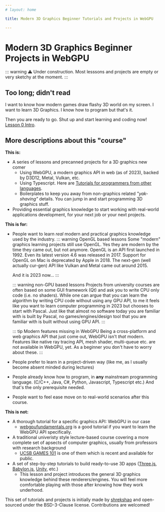 ```yaml
---
# layout: home

title: Modern 3D Graphics Beginner Tutorials and Projects in WebGPU

---
```


# Modern 3D Graphics Beginner Projects in WebGPU

::: warning
⚠️ Under construction. Most lesssons and projects are empty or very sketchy at the moment.
:::

## Too long; didn't read

I want to know how modern games draw flashy 3D world on my screen. I want to learn 3D Graphics. I know how to program but that's it.

Then you are ready to go. Shut up and start learning and coding now! [Lesson 0 Intro](lessons/00-intro.md).

## More descriptions about this "course"

**This is:**
  - A series of lessons and precanned projects for a 3D graphics new comer
    - Using WebGPU, a modern graphics API in web (as of 2023), backed by D3D12, Metal, Vulkan, etc.
    - Using Typescript. Here are [Tutorials for programmers from other languages](https://www.typescriptlang.org/docs/handbook/typescript-from-scratch.html).
    - Boilerplates to keep you away from non-graphics related *"yak-shaving"* details. You can jump in and start programming 3D graphics stuff.
  - Providing essential graphics knowledge to start working with real-world applications development, for your next job or your next projects.

**This is for:**
  - People want to learn *real* modern and practical graphics knowledge used by the industry.
    ::: warning OpenGL based lessons
    Some "modern" graphics learning projects still use OpenGL. Yes they are modern by the time they came out, but not anymore. OpenGL is an API first launched in 1992. Even its latest version 4.6 was released in 2017. Support for OpenGL on Mac is deprecated by Apple in 2018. The next-gen (well actually cur-gen) API like Vulkan and Metal came out around 2015.

    And it is 2023 now...
    :::

    ::: warning non-GPU based lessons
    Projects from university courses are often based on some GUI framework (Qt) and ask you to write CPU only code (i.e. no shaders). While one can argue that you can learn the algorithm by writing CPU code without using any GPU API, to me it feels like you want to learn computer programming in 2023 but chooses to start with Pascal. Just like that almost no software today you are familiar with is built by Pascal, no games/engines/design tool that you are familiar with is built without using GPU API.
    :::

    ::: tip Modern features missing in WebGPU
    Being a cross-platform and web graphics API that just come out, WebGPU isn't *that* modern. Features like native ray tracing API, mesh shader, multi-queue etc. are not available in WebGPU, yet. As a beginner you don't have to worry about these.
    :::
  - People prefer to learn in a project-driven way (like me, as I usually become absent minded during lectures)
  - People already know how to program, in **any** mainstream programming language. (C/C++, Java, C#, Python, Javascript, Typescript etc.) And that's the only prerequisite needed.
  - People want to feel ease move on to real-world scenarios after this course.

**This is not:**
  - A thorough tutorial for a specific graphics API: WebGPU in our case
    - [webgpufundamentals.org](https://webgpufundamentals.org/) is a good tutorial if you want to learn the WebGPU API specifically.
  - A traditional univeristy style lecture-based course covering a more complete set of apsects of computer graphics, usually from professors with research background
    - [UCSB GAMES 101](https://sites.cs.ucsb.edu/~lingqi/teaching/games101.html) is one of them which is recent and available for public.
  - A set of step-by-step tutorials to build ready-to-use 3D apps ([Three.js](https://threejs.org/), [Babylon.js](https://www.babylonjs.com/), [Unity](https://unity.com/), etc.)
    - This lesson and project introduces the general 3D graphics knowledge behind these renderers/engines. You will feel more comfortable playing with those after knowing how they work underhood.

This set of tutorials and projects is initially made by [shrekshao](https://github.com/shrekshao) and open-sourced under the BSD-3-Clause license. Contributions are welcomed!